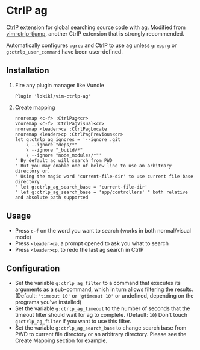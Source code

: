 # CtrlP ag

[CtrlP][1] extension for global searching source code with ag.
Modified from [vim-ctrlp-tjump][2], another CtrlP extension that is strongly recommended.

Automatically configures `:grep` and CtrlP to use ag unless `grepprg` or `g:ctrlp_user_command`
have been user-defined.

## Installation

1. Fire any plugin manager like Vundle

    ```
    Plugin 'lokikl/vim-ctrlp-ag'
    ```

2. Create mapping

    ```
    nnoremap <c-f> :CtrlPag<cr>
    vnoremap <c-f> :CtrlPagVisual<cr>
    nnoremap <leader>ca :CtrlPagLocate
    nnoremap <leader>cp :CtrlPagPrevious<cr>
    let g:ctrlp_ag_ignores = '--ignore .git
        \ --ignore "deps/*"
        \ --ignore "_build/*"
        \ --ignore "node_modules/*"'
    " By default ag will search from PWD
    " But you may enable one of below line to use an arbitrary directory or,
    " Using the magic word 'current-file-dir' to use current file base directory
    " let g:ctrlp_ag_search_base = 'current-file-dir'
    " let g:ctrlp_ag_search_base = 'app/controllers' " both relative and absolute path supported
    ```

## Usage

- Press `c-f` on the word you want to search (works in both normal/visual mode)
- Press `<leader>ca`, a prompt opened to ask you what to search
- Press `<leader>cp`, to redo the last ag search in CtrlP

## Configuration

- Set the variable `g:ctrlp_ag_filter` to a command that executes its arguments as a sub-command,
  which in turn allows filtering the results. (Default: `'timeout 10'` or `'gtimeout 10'` or
  undefined, depending on the programs you've installed)
- Set the variable `g:ctrlp_ag_timeout` to the number of seconds that the timeout filter should wait
  for ag to complete. (Default: `10`) Don't touch `g:ctrlp_ag_filter` if you want to use this
  filter.
- Set the variable `g:ctrlp_ag_search_base` to change search base from PWD to current file directory or an arbitrary directory.
  Please see the Create Mapping section for example.

[1]: https://github.com/kien/ctrlp.vim
[2]: https://github.com/ivalkeen/vim-ctrlp-tjump

